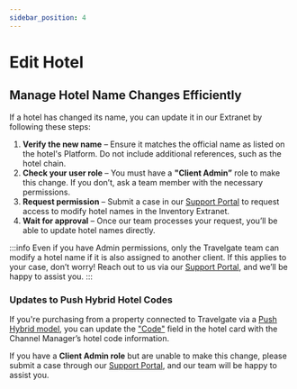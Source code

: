 ```yaml
---
sidebar_position: 4
---
```


# Edit Hotel

## Manage Hotel Name Changes Efficiently

If a hotel has changed its name, you can update it in our Extranet by following these steps:

1. **Verify the new name** – Ensure it matches the official name as listed on the hotel's Platform. Do not include additional references, such as the hotel chain.
2. **Check your user role** – You must have a **"Client Admin”** role to make this change. If you don’t, ask a team member with the necessary permissions.
3. **Request permission** – Submit a case in our [Support Portal](https://app.travelgate.com/support) to request access to modify hotel names in the Inventory Extranet.
4. **Wait for approval** – Once our team processes your request, you’ll be able to update hotel names directly.

:::info
Even if you have Admin permissions, only the Travelgate team can modify a hotel name if it is also assigned to another client. If this applies to your case, don’t worry! Reach out to us via our [Support Portal](https://app.travelgate.com/support), and we’ll be happy to assist you.
:::

### Updates to Push Hybrid Hotel Codes

If you're purchasing from a property connected to Travelgate via a [Push Hybrid model](/kb/welcome-to-travelgate/connectivity-services/pull-and-push-connectivity#2-push-hybrid), you can update the ["Code"](/docs/apps/inventory/extranet/set-up/setup#how-to-create-a-new-hotel) field in the hotel card with the Channel Manager’s hotel code information.

If you have a **Client Admin role** but are unable to make this change, please submit a case through our [Support Portal](https://app.travelgate.com/support), and our team will be happy to assist you.